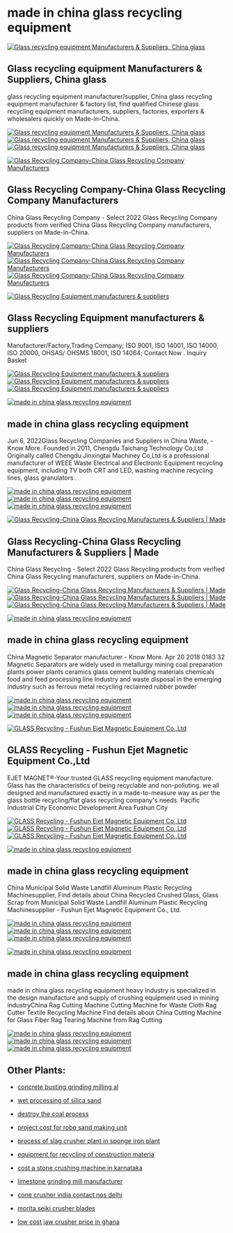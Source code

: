# made in china glass recycling equipment
<a href="https://mnn.zoosnet.net/LR/Chatpre.aspx?id=MNN94995150&p=https%3A//www.educationcare.in/" target="_blank">![Glass recycling equipment Manufacturers & Suppliers, China glass ](https://github.com/Wplants/imgs/raw/main/98.jpg)</a>
## Glass recycling equipment Manufacturers & Suppliers, China glass 
glass recycling equipment manufacturer/supplier, China glass recycling equipment manufacturer & factory list, find qualified Chinese glass recycling equipment manufacturers, suppliers, factories, exporters & wholesalers quickly on Made-in-China.
<a href="https://mnn.zoosnet.net/LR/Chatpre.aspx?id=MNN94995150&p=https%3A//www.educationcare.in/" target="_blank">![Glass recycling equipment Manufacturers & Suppliers, China glass ](https://github.com/Wplants/imgs/raw/main/get-price.png)</a> <a href="https://www.educationcare.in/message-board/" target="_blank">![Glass recycling equipment Manufacturers & Suppliers, China glass ](https://github.com/Wplants/imgs/raw/main/leave-a-message.png)</a> <a href="//whatsapp.shibangsoft.com/WhatsApp.php" target="_blank" id="whatsapp">![Glass recycling equipment Manufacturers & Suppliers, China glass ](https://github.com/Wplants/imgs/raw/main/whatsapp.png)</a>
<a href="https://mnn.zoosnet.net/LR/Chatpre.aspx?id=MNN94995150&p=https%3A//www.educationcare.in/" target="_blank">![Glass Recycling Company-China Glass Recycling Company Manufacturers ](https://github.com/Wplants/imgs/raw/main/16.jpg)</a>
## Glass Recycling Company-China Glass Recycling Company Manufacturers 
China Glass Recycling Company - Select 2022 Glass Recycling Company products from verified China Glass Recycling Company manufacturers, suppliers on Made-in-China.
<a href="https://mnn.zoosnet.net/LR/Chatpre.aspx?id=MNN94995150&p=https%3A//www.educationcare.in/" target="_blank">![Glass Recycling Company-China Glass Recycling Company Manufacturers ](https://github.com/Wplants/imgs/raw/main/get-price.png)</a> <a href="https://www.educationcare.in/message-board/" target="_blank">![Glass Recycling Company-China Glass Recycling Company Manufacturers ](https://github.com/Wplants/imgs/raw/main/leave-a-message.png)</a> <a href="//whatsapp.shibangsoft.com/WhatsApp.php" target="_blank" id="whatsapp">![Glass Recycling Company-China Glass Recycling Company Manufacturers ](https://github.com/Wplants/imgs/raw/main/whatsapp.png)</a>
<a href="https://mnn.zoosnet.net/LR/Chatpre.aspx?id=MNN94995150&p=https%3A//www.educationcare.in/" target="_blank">![Glass Recycling Equipment manufacturers & suppliers](https://github.com/Wplants/imgs/raw/main/15.jpg)</a>
## Glass Recycling Equipment manufacturers & suppliers
Manufacturer/Factory,Trading Company; ISO 9001, ISO 14001, ISO 14000, ISO 20000, OHSAS/ OHSMS 18001, ISO 14064; Contact Now . Inquiry Basket
<a href="https://mnn.zoosnet.net/LR/Chatpre.aspx?id=MNN94995150&p=https%3A//www.educationcare.in/" target="_blank">![Glass Recycling Equipment manufacturers & suppliers](https://github.com/Wplants/imgs/raw/main/get-price.png)</a> <a href="https://www.educationcare.in/message-board/" target="_blank">![Glass Recycling Equipment manufacturers & suppliers](https://github.com/Wplants/imgs/raw/main/leave-a-message.png)</a> <a href="//whatsapp.shibangsoft.com/WhatsApp.php" target="_blank" id="whatsapp">![Glass Recycling Equipment manufacturers & suppliers](https://github.com/Wplants/imgs/raw/main/whatsapp.png)</a>
<a href="https://mnn.zoosnet.net/LR/Chatpre.aspx?id=MNN94995150&p=https%3A//www.educationcare.in/" target="_blank">![made in china glass recycling equipment](https://github.com/Wplants/imgs/raw/main/81.jpg)</a>
## made in china glass recycling equipment
Jun 6, 2022Glass Recycling Companies and Suppliers in China Waste, - Know More. Founded in 2011, Chengdu Taichang Technology Co,Ltd Originally called Chengdu Jinxingtai Machiney Co,Ltd is a professional manufacturer of WEEE Waste Electrical and Electronic Equipment recycling equipment, including TV both CRT and LED, washing machine recycling lines, glass granulators .
<a href="https://mnn.zoosnet.net/LR/Chatpre.aspx?id=MNN94995150&p=https%3A//www.educationcare.in/" target="_blank">![made in china glass recycling equipment](https://github.com/Wplants/imgs/raw/main/get-price.png)</a> <a href="https://www.educationcare.in/message-board/" target="_blank">![made in china glass recycling equipment](https://github.com/Wplants/imgs/raw/main/leave-a-message.png)</a> <a href="//whatsapp.shibangsoft.com/WhatsApp.php" target="_blank" id="whatsapp">![made in china glass recycling equipment](https://github.com/Wplants/imgs/raw/main/whatsapp.png)</a>
<a href="https://mnn.zoosnet.net/LR/Chatpre.aspx?id=MNN94995150&p=https%3A//www.educationcare.in/" target="_blank">![Glass Recycling-China Glass Recycling Manufacturers & Suppliers | Made ](https://github.com/Wplants/imgs/raw/main/49.jpg)</a>
## Glass Recycling-China Glass Recycling Manufacturers & Suppliers | Made 
China Glass Recycling - Select 2022 Glass Recycling products from verified China Glass Recycling manufacturers, suppliers on Made-in-China.
<a href="https://mnn.zoosnet.net/LR/Chatpre.aspx?id=MNN94995150&p=https%3A//www.educationcare.in/" target="_blank">![Glass Recycling-China Glass Recycling Manufacturers & Suppliers | Made ](https://github.com/Wplants/imgs/raw/main/get-price.png)</a> <a href="https://www.educationcare.in/message-board/" target="_blank">![Glass Recycling-China Glass Recycling Manufacturers & Suppliers | Made ](https://github.com/Wplants/imgs/raw/main/leave-a-message.png)</a> <a href="//whatsapp.shibangsoft.com/WhatsApp.php" target="_blank" id="whatsapp">![Glass Recycling-China Glass Recycling Manufacturers & Suppliers | Made ](https://github.com/Wplants/imgs/raw/main/whatsapp.png)</a>
<a href="https://mnn.zoosnet.net/LR/Chatpre.aspx?id=MNN94995150&p=https%3A//www.educationcare.in/" target="_blank">![made in china glass recycling equipment](https://github.com/Wplants/imgs/raw/main/18.jpg)</a>
## made in china glass recycling equipment
China Magnetic Separator manufacturer - Know More. Apr 20 2018 0183 32 Magnetic Separators are widely used in metallurgy mining coal preparation plants power plants ceramics glass cement building materials chemicals food and feed processing line Industry and waste disposal in the emerging industry such as ferrous metal recycling reclaimed rubber powder
<a href="https://mnn.zoosnet.net/LR/Chatpre.aspx?id=MNN94995150&p=https%3A//www.educationcare.in/" target="_blank">![made in china glass recycling equipment](https://github.com/Wplants/imgs/raw/main/get-price.png)</a> <a href="https://www.educationcare.in/message-board/" target="_blank">![made in china glass recycling equipment](https://github.com/Wplants/imgs/raw/main/leave-a-message.png)</a> <a href="//whatsapp.shibangsoft.com/WhatsApp.php" target="_blank" id="whatsapp">![made in china glass recycling equipment](https://github.com/Wplants/imgs/raw/main/whatsapp.png)</a>
<a href="https://mnn.zoosnet.net/LR/Chatpre.aspx?id=MNN94995150&p=https%3A//www.educationcare.in/" target="_blank">![GLASS Recycling - Fushun Ejet Magnetic Equipment Co.,Ltd](https://github.com/Wplants/imgs/raw/main/15.jpg)</a>
## GLASS Recycling - Fushun Ejet Magnetic Equipment Co.,Ltd
EJET MAGNET®-Your trusted GLASS recycling equipment manufacture. Glass has the characteristics of being recyclable and non-polluting.  we all designed and manufactured exactly in a made-to-measure way as per the glass bottle recycling/flat glass recycling company's needs.  Pacific Industrial City Economic Development Area Fushun City 
<a href="https://mnn.zoosnet.net/LR/Chatpre.aspx?id=MNN94995150&p=https%3A//www.educationcare.in/" target="_blank">![GLASS Recycling - Fushun Ejet Magnetic Equipment Co.,Ltd](https://github.com/Wplants/imgs/raw/main/get-price.png)</a> <a href="https://www.educationcare.in/message-board/" target="_blank">![GLASS Recycling - Fushun Ejet Magnetic Equipment Co.,Ltd](https://github.com/Wplants/imgs/raw/main/leave-a-message.png)</a> <a href="//whatsapp.shibangsoft.com/WhatsApp.php" target="_blank" id="whatsapp">![GLASS Recycling - Fushun Ejet Magnetic Equipment Co.,Ltd](https://github.com/Wplants/imgs/raw/main/whatsapp.png)</a>
<a href="https://mnn.zoosnet.net/LR/Chatpre.aspx?id=MNN94995150&p=https%3A//www.educationcare.in/" target="_blank">![made in china glass recycling equipment](https://github.com/Wplants/imgs/raw/main/62.jpg)</a>
## made in china glass recycling equipment
China Municipal Solid Waste Landfill Aluminum Plastic Recycling Machinesupplier, Find details about China Recycled Crushed Glass, Glass Scrap from Municipal Solid Waste Landfill Aluminum Plastic Recycling Machinesupplier - Fushun Ejet Magnetic Equipment Co., Ltd.
<a href="https://mnn.zoosnet.net/LR/Chatpre.aspx?id=MNN94995150&p=https%3A//www.educationcare.in/" target="_blank">![made in china glass recycling equipment](https://github.com/Wplants/imgs/raw/main/get-price.png)</a> <a href="https://www.educationcare.in/message-board/" target="_blank">![made in china glass recycling equipment](https://github.com/Wplants/imgs/raw/main/leave-a-message.png)</a> <a href="//whatsapp.shibangsoft.com/WhatsApp.php" target="_blank" id="whatsapp">![made in china glass recycling equipment](https://github.com/Wplants/imgs/raw/main/whatsapp.png)</a>
<a href="https://mnn.zoosnet.net/LR/Chatpre.aspx?id=MNN94995150&p=https%3A//www.educationcare.in/" target="_blank">![made in china glass recycling equipment](https://github.com/Wplants/imgs/raw/main/32.jpg)</a>
## made in china glass recycling equipment
made in china glass recycling equipment heavy industry is specialized in the design manufacture and supply of crushing equipment used in mining industryChina Rag Cutting Machine Cutting Machine for Waste Cloth Rag Cutter Textile Recycling Machine Find details about China Cutting Machine for Glass Fiber Rag Tearing Machine from Rag Cutting 
<a href="https://mnn.zoosnet.net/LR/Chatpre.aspx?id=MNN94995150&p=https%3A//www.educationcare.in/" target="_blank">![made in china glass recycling equipment](https://github.com/Wplants/imgs/raw/main/get-price.png)</a> <a href="https://www.educationcare.in/message-board/" target="_blank">![made in china glass recycling equipment](https://github.com/Wplants/imgs/raw/main/leave-a-message.png)</a> <a href="//whatsapp.shibangsoft.com/WhatsApp.php" target="_blank" id="whatsapp">![made in china glass recycling equipment](https://github.com/Wplants/imgs/raw/main/whatsapp.png)</a>
## Other Plants:
* [concrete busting grinding milling al](concrete%20busting%20grinding%20milling%20al.md)
* [wet processing of silica sand](wet%20processing%20of%20silica%20sand.md)
* [destroy the coal process](destroy%20the%20coal%20process.md)
* [project cost for robo sand making unit](project%20cost%20for%20robo%20sand%20making%20unit.md)
* [process of slag crusher plant in sponge iron plant](process%20of%20slag%20crusher%20plant%20in%20sponge%20iron%20plant.md)
* [equipment for recycling of construction materia](equipment%20for%20recycling%20of%20construction%20materia.md)
* [cost a stone crushing machine in karnataka](cost%20a%20stone%20crushing%20machine%20in%20karnataka.md)
* [limestone grinding mill manufacturer](limestone%20grinding%20mill%20manufacturer.md)
* [cone crusher india contact nos delhi](cone%20crusher%20india%20contact%20nos%20delhi.md)
* [morita seiki crusher blades](morita%20seiki%20crusher%20blades.md)
* [low cost jaw crusher price in ghana](low%20cost%20jaw%20crusher%20price%20in%20ghana.md)
